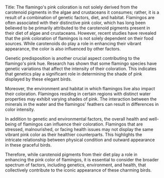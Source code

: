 Title: The flamingo's pink coloration is not solely derived from the carotenoid pigments in the algae and crustaceans it consumes; rather, it is a result of a combination of genetic factors, diet, and habitat.
Flamingos are often associated with their distinctive pink color, which has long been believed to be primarily attributed to the carotenoid pigments present in their diet of algae and crustaceans. However, recent studies have revealed that the pink coloration of flamingos is not solely dependent on their food sources. While carotenoids do play a role in enhancing their vibrant appearance, the color is also influenced by other factors.

Genetic predisposition is another crucial aspect contributing to the flamingo's pink hue. Research has shown that some flamingo species have genetic variations that affect the intensity of their coloration. This indicates that genetics play a significant role in determining the shade of pink displayed by these elegant birds.

Moreover, the environment and habitat in which flamingos live also impact their coloration. Flamingos residing in certain regions with distinct water properties may exhibit varying shades of pink. The interaction between the minerals in the water and the flamingos' feathers can result in differences in color intensity.

In addition to genetic and environmental factors, the overall health and well-being of flamingos can influence their coloration. Flamingos that are stressed, malnourished, or facing health issues may not display the same vibrant pink color as their healthier counterparts. This highlights the intricate relationship between physical condition and outward appearance in these graceful birds.

Therefore, while carotenoid pigments from their diet play a role in enhancing the pink color of flamingos, it is essential to consider the broader spectrum of factors, including genetics, environment, and health, that collectively contribute to the iconic appearance of these charming birds.